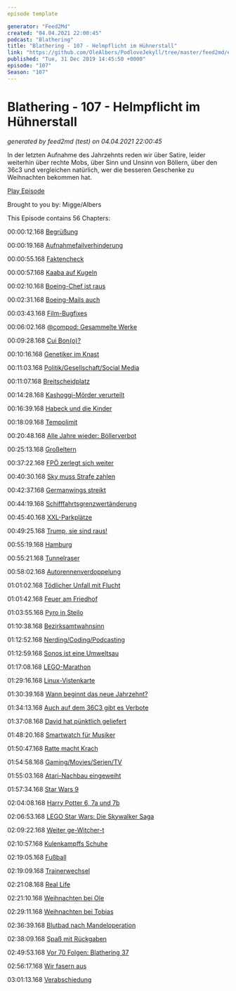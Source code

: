 ```yaml
---
episode template

generator: "Feed2Md"
created: "04.04.2021 22:00:45"
podcast: "Blathering"
title: "Blathering - 107 - Helmpflicht im Hühnerstall"
link: "https://github.com/OleAlbers/PodloveJekyll/tree/master/feed2md/example/export/seasons/4/2019/12/Blathering - 107 - Helmpflicht im Hühnerstall.md"
published: "Tue, 31 Dec 2019 14:45:50 +0000"
episode: "107"
Season: "107"
---
```


# Blathering - 107 - Helmpflicht im Hühnerstall
_generated by feed2md (test) on 04.04.2021 22:00:45_

In der letzten Aufnahme des Jahrzehnts reden wir über Satire, leider weiterhin über rechte Mobs, über Sinn und Unsinn von Böllern, über den 36c3 und vergleichen natürlich, wer die besseren Geschenke zu Weihnachten bekommen hat.

[Play Episode](https://www.blathering.de/podlove/file/1068/s/feed/c/mp3/blathering_107.mp3)

Brought to you by: Migge/Albers

This Episode contains 56 Chapters:


00:00:12.168 [Begrüßung]()

00:00:19.168 [Aufnahmefailverhinderung](https://twitter.com/blathering_pod/status/1209047893526679552)

00:00:55.168 [Faktencheck]()

00:00:57.168 [Kaaba auf Kugeln](https://de.wikipedia.org/wiki/Kaaba)

00:02:10.168 [Boeing-Chef ist raus](https://www.spiegel.de/wirtschaft/unternehmen/boeing-chef-dennis-muilenburg-tritt-zurueck-a-1302664.html)

00:02:31.168 [Boeing-Mails auch](https://www.tagesschau.de/wirtschaft/boeing-mails-sicherheitsmaengel-101.html)

00:03:43.168 [Film-Bugfixes](https://www.dw.com/de/bedrohen-streaming-konzerne-die-kunstfreiheit/a-51526331)

00:06:02.168 [@compod: Gesammelte Werke](https://twitter.com/search?q=(from%3Acompod)%20(%40blathering_pod)%20until%3A2019-12-31%20since%3A2019-12-22&src=typed_query&f=live)

00:09:28.168 [Cui Bon(o)?](https://twitter.com/Volksverpetzer/status/1210652164449808385)

00:10:16.168 [Genetiker im Knast](https://www.tagesschau.de/ausland/china-genmanipulation-101.html)

00:11:03.168 [Politik/Gesellschaft/Social Media]()

00:11:07.168 [Breitscheidplatz](https://www.rbb24.de/panorama/beitrag/2019/12/polizeieinsatz-am-breitscheidplatz-weihnachtsmarkt.html)

00:14:28.168 [Kashoggi-Mörder verurteilt](https://www.theguardian.com/world/2019/dec/23/saudi-arabia-sentences-five-to-death-for-of-jamal-khashoggi)

00:16:39.168 [Habeck und die Kinder](https://www.neues-deutschland.de/artikel/1130537.lager-in-griechenland-die-aufnahme-von-kindern-wuerde-uns-nicht-ueberfordern.html)

00:18:09.168 [Tempolimit](https://twitter.com/Pendolino70/status/1209982632076988416)

00:20:48.168 [Alle Jahre wieder: Böllerverbot](https://www.merkur.de/wirtschaft/boeller-feuerwerk-verbot-silvester-haendler-hornbach-rewe-edeka-umweltschutz-marketing-zr-13370466.html)

00:25:13.168 [Großeltern](https://www.rbb24.de/politik/beitrag/2019/12/fridays-for-future-twitter-tweet-grosseltern.html)

00:37:22.168 [FPÖ zerlegt sich weiter](https://taz.de/Apokalyptische-Visionen-in-Oesterreich/!5647044/)

00:40:30.168 [Sky muss Strafe zahlen](https://www.faz.net/aktuell/wirtschaft/unternehmen/sky-belaestigt-verbraucher-und-muss-hohes-bussgeld-zahlen-16550825.html)

00:42:37.168 [Germanwings streikt](https://www.hamburg1.de/nachrichten/43356/Neuer_Streik_bei_Lufthansa.html)

00:44:19.168 [Schifffahrtsgrenzwertänderung](https://www.hamburg1.de/nachrichten/43361/Neuer_Grenzwert_fuer_Schweroel.html)

00:45:40.168 [XXL-Parkplätze](https://www.bernerzeitung.ch/region/bern/xxlparkplaetze-fuer-fette-autos/story/15329536)

00:49:25.168 [Trump, sie sind raus!](https://edition.cnn.com/2019/12/26/politics/home-alone-trump-justin-trudeau/index.html)

00:55:19.168 [Hamburg]()

00:55:21.168 [Tunnelraser](https://www.ndr.de/nachrichten/hamburg/Polizei-stoppt-Raser-nach-Fahrt-durch-Elbtunnel,elbtunnel528.html)

00:58:02.168 [Autorennenverdoppelung](https://www.hamburg1.de/nachrichten/43348/Ermittlungen_gegen_Raser_nehmen_zu.html)

01:01:02.168 [Tödlicher Unfall mit Flucht](https://www.hamburg1.de/nachrichten/43344/Verdaechtiger_BMW_Fahrer_ermittelt.html)

01:01:42.168 [Feuer am Friedhof](https://www.ndr.de/nachrichten/hamburg/Feuerwehr-loescht-Brand-am-Ohlsdorfer-Friedhof,brand7268.html)

01:03:55.168 [Pyro in Steilo](https://www.presseportal.de/blaulicht/pm/6337/4479643)

01:10:38.168 [Bezirksamtwahnsinn](https://www.ndr.de/nachrichten/hamburg/Bezirksaemter-geben-Formulare-per-Hand-ein,bezirksaemter102.html)

01:12:52.168 [Nerding/Coding/Podcasting]()

01:12:59.168 [Sonos ist eine Umweltsau](https://twitter.com/atomicthumbs/status/1210662988828442624)

01:17:08.168 [LEGO-Marathon](https://twitter.com/tmigge/status/1210247109657669633)

01:29:16.168 [Linux-Vistenkarte](https://www.golem.de/news/allwinner-soc-diese-visitenkarte-ist-ein-linux-mini-pc-1912-145734.html)

01:30:39.168 [Wann beginnt das neue Jahrzehnt?](https://www.br.de/nachrichten/wissen/faktenfuchs-beginnt-am-1-januar-2020-ein-neues-jahrzehnt,RlUgrxo)

01:34:13.168 [Auch auf dem 36C3 gibt es Verbote](https://twitter.com/SoerenKohlhuber/status/1210872009204404224)

01:37:08.168 [David hat pünktlich geliefert](https://media.ccc.de/v/36c3-10652-bahnmining_-_punktlichkeit_ist_eine_zier)

01:48:20.168 [Smartwatch für Musiker](https://www.thomann.de/de/soundbrenner_core.htm)

01:50:47.168 [Ratte macht Krach](https://de.wikipedia.org/wiki/Ram-Air-Turbine)

01:54:58.168 [Gaming/Movies/Serien/TV]()

01:55:03.168 [Atari-Nachbau eingeweiht](https://www.youtube.com/watch?v=P2uVsqRYBrs)

01:57:34.168 [Star Wars 9](https://www.penny-arcade.com/comic/2019/12/25/christmas)

02:04:08.168 [Harry Potter 6, 7a und 7b](https://mashable.com/2018/05/01/avengers-infinity-war-harry-potter/?europe=true)

02:06:53.168 [LEGO Star Wars: Die Skywalker Saga](https://de.wikipedia.org/wiki/Lego_Star_Wars:_Die_Skywalker_Saga)

02:09:22.168 [Weiter ge-Witcher-t](https://www.watson.de/unterhaltung/filme%20und%20serien/833956060-the-witcher-alles-nur-geklaut-hier-ist-der-gegenbeweis)

02:10:57.168 [Kulenkampffs Schuhe](https://www1.wdr.de/mediathek/video/sendungen/wdr-dok/video-kulenkampffs-schuhe-ein-persoenlicher-blick-auf-deutsche-fernsehgeschichte-100.html)

02:19:05.168 [Fußball]()

02:19:09.168 [Trainerwechsel](https://www.rbb24.de/sport/beitrag/2019/12/fussball-pele-wollitz-magdeburg.html)

02:21:08.168 [Real Life]()

02:21:10.168 [Weihnachten bei Ole](https://twitter.com/stammtischphilo/status/1209598495327490048)

02:29:11.168 [Weihnachten bei Tobias](https://twitter.com/tmigge/status/1209469311439511554)

02:36:39.168 [Blutbad nach Mandeloperation](https://twitter.com/stammtischphilo/status/1210704096509997056)

02:38:09.168 [Spaß mit Rückgaben](https://twitter.com/tmigge/status/1210592379507482624)

02:49:53.168 [Vor 70 Folgen: Blathering 37](https://www.blathering.de/2017/10/blathering-037-mit-uns-ist-kein-staat-zu-machen/)

02:56:17.168 [Wir fasern aus]()

03:01:13.168 [Verabschiedung]()


